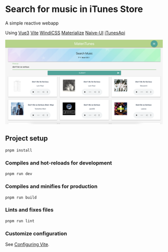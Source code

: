 # Search for music in iTunes Store 

A simple reactive webapp 

Using [Vue3](https://v3.vuejs.org/) [Vite](https://vitejs.dev/) [WindiCSS](https://windicss.org/) [Materialize](https://materializecss.com/)  [Naive-UI](https://www.naiveui.com/zh-CN/os-theme)  [iTunesApi](https://developer.apple.com/library/archive/documentation/AudioVideo/Conceptual/iTuneSearchAPI/index.html)

![pc](./imgs/pc.png)

## Project setup

```
pnpm install
```

### Compiles and hot-reloads for development
```
pnpm run dev
```

### Compiles and minifies for production
```
pnpm run build
```

### Lints and fixes files
```
pnpm run lint
```

### Customize configuration
See [Configuring Vite](https://vitejs.dev/config/).
